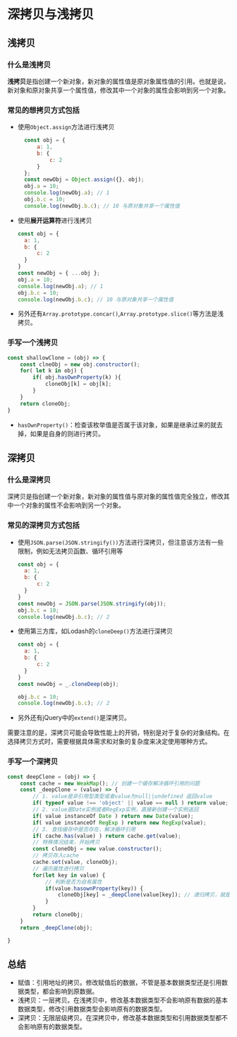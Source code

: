 # 深拷贝与浅拷贝

## 浅拷贝

### 什么是浅拷贝

**浅拷贝**是指创建一个新对象，新对象的属性值是原对象属性值的引用。也就是说，新对象和原对象共享一个属性值，修改其中一个对象的属性会影响到另一个对象。

### 常见的想拷贝方式包括

- 使用`Object.assign`方法进行浅拷贝
  
  ```js
    const obj = { 
        a: 1,
        b: {
            c: 2
        }
    };
    const newObj = Object.assign({}, obj);
    obj.a = 10;
    console.log(newObj.a); // 1
    obj.b.c = 10;
    console.log(newObj.b.c); // 10 与原对象共享一个属性值
  ```

- 使用**展开运算符**进行浅拷贝
  
  ```js
  const obj = {
    a: 1,
    b: {
        c: 2
    }
  }
  const newObj = { ...obj };
  obj.a = 10;
  console.log(newObj.a); // 1
  obj.b.c = 10;
  console.log(newObj.b.c); // 10 与原对象共享一个属性值
  ```

- 另外还有`Array.prototype.concar()`,`Array.prototype.slice()`等方法是浅拷贝。

### 手写一个浅拷贝

```js
const shallowClone = (obj) => {
    const clneObj = new obj.constructor();
    for( let k in obj) {
        if( obj.hasOwnProperty(k) ){
            cloneObj[k] = obj[k];
        }
    }
    return cloneObj;
}
```

- `hasOwnProperty()`：检查该枚举值是否属于该对象，如果是继承过来的就去掉，如果是自身的则进行拷贝。

## 深拷贝

### 什么是深拷贝

深拷贝是指创建一个新对象，新对象的属性值与原对象的属性值完全独立，修改其中一个对象的属性不会影响到另一个对象。

### 常见的深拷贝方式包括

- 使用`JSON.parse(JSON.stringify())`方法进行深拷贝，但注意该方法有一些限制，例如无法拷贝函数、循环引用等
  
  ```js
  const obj = {
    a: 1,
    b: {
        c: 2
    }
  }
  const newObj = JSON.parse(JSON.stringify(obj));
  obj.b.c = 10;
  console.log(newObj.b.c); // 2
  ```

- 使用第三方库，如Lodash的`cloneDeep()`方法进行深拷贝
  
  ```js
  const obj = { 
    a: 1,
    b: {
        c: 2
    }
  }
  const newObj = _.cloneDeep(obj);

  obj.b.c = 10;
  console.log(newObj.b.c); // 2
  ```

- 另外还有jQuery中的`extend()`是深拷贝。

需要注意的是，深拷贝可能会导致性能上的开销，特别是对于复杂的对象结构。在选择拷贝方式时，需要根据具体需求和对象的复杂度来决定使用哪种方式。

### 手写一个深拷贝

```js
const deepClone = (obj) => {
    const cache = new WeakMap(); // 创建一个缓存解决循环引用的问题
    const _deepClone = (value) => {
        // 1. value是非引用型类型或者value为null||undefined 返回value
        if( typeof value !== 'object' || value == null ) return value;
        // 2. value是Date实例或者RegExp实例，直接新创建一个实例返回
        if( value instanceOf Date ) return new Date(value);
        if( value instanceOf RegExp ) return new RegExp(value);
        // 3. 查找缓存中是否存在，解决循环引用
        if( cache.has(value) ) return cache.get(value);
        // 特殊情况结束，开始拷贝
        const cloneObj = new value.constructor();
        // 拷贝存入cache
        cache.set(value, cloneObj);
        // 遍历属性进行拷贝
        for(let key in value) {
            // 判断是否为自有属性
            if(value.hasownProperty(key)) {
                cloneObj[key] = _deepClone(value[key]); // 递归拷贝，就是继续检查value[key]是不是引用类型，是的话在深入拷贝，直到出现特殊情况。
            }
        }
        return cloneObj;
    }
    return _deepClone(obj);

}
```

## 总结

- 赋值：引用地址的拷贝。修改赋值后的数据，不管是基本数据类型还是引用数据类型，都会影响到原数据。
- 浅拷贝：一层拷贝。在浅拷贝中，修改基本数据类型不会影响原有数据的基本数据类型，修改引用数据类型会影响原有的数据类型。
- 深拷贝：无限层级拷贝。在深拷贝中，修改基本数据类型和引用数据类型都不会影响原有的数据类型。
